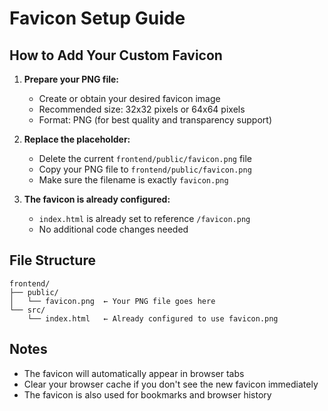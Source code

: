 # Favicon Setup Guide

## How to Add Your Custom Favicon

1. **Prepare your PNG file:**
   - Create or obtain your desired favicon image
   - Recommended size: 32x32 pixels or 64x64 pixels
   - Format: PNG (for best quality and transparency support)

2. **Replace the placeholder:**
   - Delete the current `frontend/public/favicon.png` file
   - Copy your PNG file to `frontend/public/favicon.png`
   - Make sure the filename is exactly `favicon.png`

3. **The favicon is already configured:**
   - `index.html` is already set to reference `/favicon.png`
   - No additional code changes needed

## File Structure
```
frontend/
├── public/
│   └── favicon.png  ← Your PNG file goes here
└── src/
    └── index.html   ← Already configured to use favicon.png
```

## Notes
- The favicon will automatically appear in browser tabs
- Clear your browser cache if you don't see the new favicon immediately
- The favicon is also used for bookmarks and browser history
